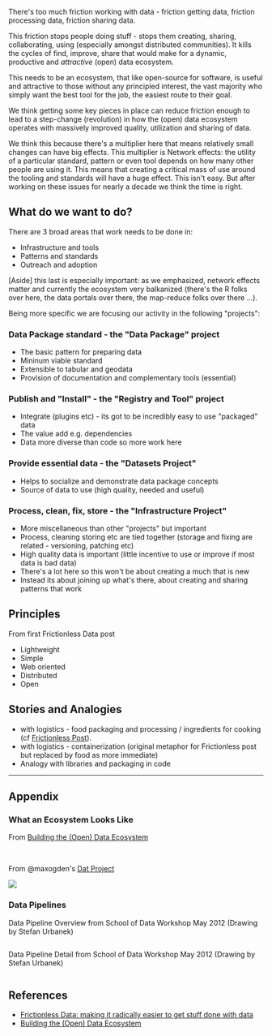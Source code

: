 There's too much friction working with data - friction getting data, friction processing data, friction sharing data.

This friction stops people doing stuff - stops them creating, sharing, collaborating, using (especially amongst distributed communities). It kills the cycles of find, improve, share that would make for a dynamic, productive and *attractive* (open) data ecosystem.

This needs to be an ecosystem, that like open-source for software, is useful and attractive to those without any principled interest, the vast majority who simply want the best tool for the job, the easiest route to their goal.

We think getting some key pieces in place can reduce friction enough to lead to a step-change (revolution) in how the (open) data ecosystem operates with massively improved quality, utilization and sharing of data.

We think this because there's a multiplier here that means relatively small changes can have big effects. This multiplier is Network effects: the utility of a particular standard, pattern or even tool depends on how many other people are using it. This means that creating a critical mass of use around the tooling and standards will have a huge effect. This isn't easy. But after working on these issues for nearly a decade we think the time is right.

## What do we want to do?

There are 3 broad areas that work needs to be done in:

- Infrastructure and tools
- Patterns and standards
- Outreach and adoption

[Aside] this last is especially important: as we emphasized, network effects matter and currently the ecosystem very balkanized (there's the R folks over here, the data portals over there, the map-reduce folks over there ...).

Being more specific we are focusing our activity in the following "projects":

### Data Package standard - the "Data Package" project

- The basic pattern for preparing data
- Mininum viable standard
- Extensible to tabular and geodata
- Provision of documentation and complementary tools (essential)

### Publish and "Install" - the "Registry and Tool" project

- Integrate (plugins etc) - its got to be incredibly easy to use "packaged" data
- The value add e.g. dependencies
- Data more diverse than code so more work here

### Provide essential data - the "Datasets Project"

- Helps to socialize and demonstrate data package concepts
- Source of data to use (high quality, needed and useful)

### Process, clean, fix, store - the "Infrastructure Project"

- More miscellaneous than other "projects" but important
- Process, cleaning storing etc are tied together (storage and fixing are related - versioning, patching etc)
- High quality data is important (little incentive to use or improve if most data is bad data)
- There's a lot here so this won't be about creating a much that is new
- Instead its about joining up what's there, about creating and sharing patterns that work

## Principles

From first Frictionless Data post

* Lightweight
* Simple
* Web oriented
* Distributed
* Open

## Stories and Analogies

* with logistics - food packaging and processing / ingredients for cooking (cf [Frictionless Post][friction]).
* with logistics - containerization (original metaphor for Frictionless post
  but replaced by food as more immediate)
* Analogy with libraries and packaging in code

--------

## Appendix

### What an Ecosystem Looks Like

From [Building the (Open) Data Ecosystem][ecosystem]

<img src="http://farm6.staticflickr.com/5149/5564991102_fcf972d056_z.jpg" alt="" style="max-width: 48%; max-height: 400px;" />

<img src="http://farm6.static.flickr.com/5296/5564414863_bafa3e82b7.jpg" alt="" style="max-width: 48%; max-height: 400px;" />

From @maxogden's [Dat Project][dat]

[dat]: https://github.com/maxogden/dat

<img src="https://github.com/maxogden/dat/raw/master/img/dat-diagram.png" />

### Data Pipelines

Data Pipeline Overview from School of Data Workshop May 2012 (Drawing by Stefan Urbanek)

<img src="http://farm8.staticflickr.com/7073/7177017539_f8bfce4075_c.jpg" alt="" />

Data Pipeline Detail from School of Data Workshop May 2012 (Drawing by Stefan Urbanek)

<img src="http://farm8.staticflickr.com/7235/7176971829_753699235a_b.jpg" alt="" />

## References

* [Frictionless Data: making it radically easier to get stuff done with data][friction]
* [Building the (Open) Data Ecosystem][ecosystem]

[friction]: http://blog.okfn.org/2013/04/24/frictionless-data-making-it-radically-easier-to-get-stuff-done-with-data/
[ecosystem]: http://blog.okfn.org/2011/03/31/building-the-open-data-ecosystem/


